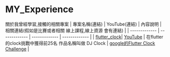 # MY_Experience
關於我曾經學習,接觸的相關專案
| 專案名稱(連結) | YouTube(連結) | 內容說明 | 相關連結(假如是比賽或者相關 線上課程,線上資源 會有連結) |
| ------------- | ------------- | ------------- | ------------- |
| [flutter_clock](https://github.com/EriaWist/flutter_clock)| [YouTube](https://youtu.be/4qPSyzGeOeg) | 在flutter的clock挑戰中獲得前25名 作品名稱叫做 DJ Clock | [google的Flutter Clock Challenge](https://flutter.dev/clock) |
